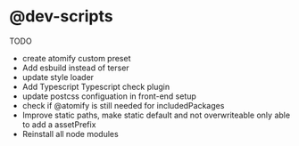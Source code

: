 # @dev-scripts

TODO
- create atomify custom preset
- Add esbuild instead of terser
- update style loader
- Add Typescript Typescript check plugin
- update postcss configuation in front-end setup
- check if @atomify is still needed for includedPackages
- Improve static paths, make static default and not overwriteable only able to add a assetPrefix
- Reinstall all node modules
